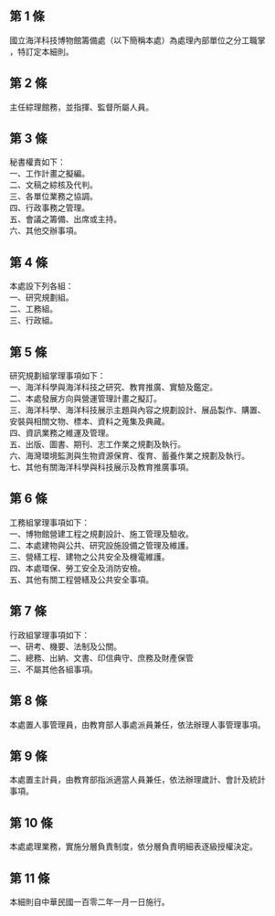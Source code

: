第 1 條
-------
國立海洋科技博物館籌備處（以下簡稱本處）為處理內部單位之分工職掌  
，特訂定本細則。

第 2 條
-------
主任綜理館務，並指揮、監督所屬人員。

第 3 條
-------
秘書權責如下：  
一、工作計畫之擬編。  
二、文稿之綜核及代判。  
三、各單位業務之協調。  
四、行政事務之管理。  
五、會議之籌備、出席或主持。  
六、其他交辦事項。

第 4 條
-------
本處設下列各組：  
一、研究規劃組。  
二、工務組。  
三、行政組。

第 5 條
-------
研究規劃組掌理事項如下：  
一、海洋科學與海洋科技之研究、教育推廣、實驗及鑑定。  
二、本處發展方向與營運管理計畫之擬訂。  
三、海洋科學、海洋科技展示主題與內容之規劃設計、展品製作、購置、  
    安裝與相關文物、標本、資料之蒐集及典藏。  
四、資訊業務之維運及管理。  
五、出版、圖書、期刊、志工作業之規劃及執行。  
六、海灣環境監測與生物資源保育、復育、蓄養作業之規劃及執行。  
七、其他有關海洋科學與科技展示及教育推廣事項。

第 6 條
-------
工務組掌理事項如下：  
一、博物館營建工程之規劃設計、施工管理及驗收。  
二、本處建物與公共、研究設施設備之管理及維護。  
三、營繕工程、建物之公共安全及機電維護。  
四、本處環保、勞工安全及消防安檢。  
五、其他有關工程營繕及公共安全事項。

第 7 條
-------
行政組掌理事項如下：  
一、研考、機要、法制及公關。  
二、總務、出納、文書、印信典守、庶務及財產保管  
三、不屬其他各組事項。

第 8 條
-------
本處置人事管理員，由教育部人事處派員兼任，依法辦理人事管理事項。

第 9 條
-------
本處置主計員，由教育部指派適當人員兼任，依法辦理歲計、會計及統計  
事項。

第 10 條
--------
本處處理業務，實施分層負責制度，依分層負責明細表逐級授權決定。

第 11 條
--------
本細則自中華民國一百零二年一月一日施行。

